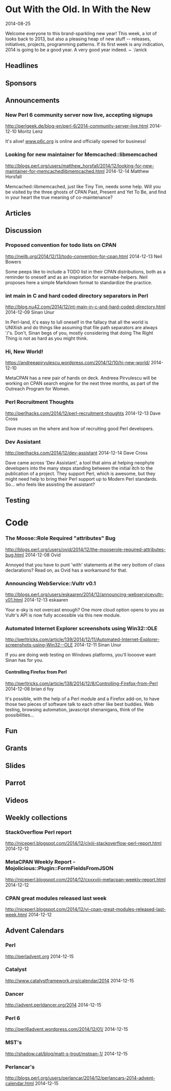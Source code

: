 # Out With the Old. In With the New
2014-08-25

Welcome everyone to this brand-sparkling new year! This week,
a lot of looks back to 2013, but also a pleasing heap of new stuff -- releases,
initiatives, projects, programming patterns. If its first week is any
indication, 2014 is going to be a good year. A very good year indeed. ~ `/anick

## Headlines

## Sponsors

## Announcements

### New Perl 6 community server now live, accepting signups
http://perlgeek.de/blog-en/perl-6/2014-community-server-live.html
2014-12-10
Moritz Lenz

It's alive! www.p6c.org is online and officially opened for business!

### Looking for new maintainer for Memcached::libmemcached
http://blogs.perl.org/users/matthew_horsfall/2014/12/looking-for-new-maintainer-for-memcachedlibmemcached.html
2014-12-14
Matthew Horsfall

Memcached::libmemcached, just like Tiny Tim, needs some help.
Will you be visited by the three ghosts of CPAN Past, 
Present and Yet To Be, and find in your heart the true meaning of 
co-maintenance?


## Articles

## Discussion

### Proposed convention for todo lists on CPAN
http://neilb.org/2014/12/13/todo-convention-for-cpan.html
2014-12-13
Neil Bowers

Some peeps like to include a TODO list in their CPAN distributions, both 
as a reminder to oneself and as an inspiration for wannabe-helpers. Neil 
proposes here a simple Markdown format to standardize the practice.

### int main in C and hard coded directory separators in Perl
http://blog.nu42.com/2014/12/int-main-in-c-and-hard-coded-directory.html
2014-12-09
Sinan Unur

In Perl-land, it's easy to lull oneself in the fallacy that all
the world is UNIXish and do things like assuming that file path
separators are always '/'s. Don't, Sinan begs of you, mostly considering
that doing The Right Thing is not as hard as you might think.

###  Hi, New World!
https://andreeapirvulescu.wordpress.com/2014/12/10/hi-new-world/
2014-12-10

MetaCPAN has a new pair of hands on deck. Andreea Pirvulescu
will be working on CPAN search engine for the next three
months, as part of the Outreach Program for Women.


###  Perl Recruitment Thoughts
http://perlhacks.com/2014/12/perl-recruitment-thoughts
2014-12-13
Dave Cross

Dave muses on the where and how of recruiting good Perl 
developers.

### Dev Assistant
http://perlhacks.com/2014/12/dev-assistant
2014-12-14
Dave Cross

Dave came across 'Dev Assistant', a tool that aims at helping 
neophyte developers into the many steps standing between the initial itch to
the publication of a project. They support Perl, which is awesome, but
they might need help to bring their Perl support up to Modern Perl 
standards. So... who feels like assisting the assistant? 




## Testing




# Code

### The Moose::Role Required "attributes" Bug
http://blogs.perl.org/users/ovid/2014/12/the-mooserole-required-attributes-bug.html
2014-12-08
Ovid

Annoyed that you have to punt 'with' statements at the very bottom
of class declarations? Read on, as Ovid has a workaround for that.

### Announcing WebService::Vultr v0.1
http://blogs.perl.org/users/eskaaren/2014/12/announcing-webservicevultr-v01.html
2014-12-13
eskaaren

Your e-sky is not overcast enough? One more cloud option opens to
you as Vultr's API is now fully accessible via this new module.


###  Automated Internet Explorer screenshots using Win32::OLE
http://perltricks.com/article/139/2014/12/11/Automated-Internet-Explorer-screenshots-using-Win32--OLE
2014-12-11
Sinan Unur

If you are doing web testing on Windows platforms, you'll loooove want Sinan has for you.

####  Controlling Firefox from Perl
http://perltricks.com/article/138/2014/12/8/Controlling-Firefox-from-Perl
2014-12-08
brian d foy

It's possible, with the help of a Perl module and a Firefox add-on, to
have those two pieces of software talk to each other like best buddies.
Web testing, browsing automation, javascript shenanigans, think of the possibilities...

## Fun

## Grants

## Slides

## Parrot

## Videos

## Weekly collections

### StackOverflow Perl report
http://niceperl.blogspot.com/2014/12/clxiii-stackoverflow-perl-report.html
2014-12-12


### MetaCPAN Weekly Report - Mojolicious::Plugin::FormFieldsFromJSON
http://niceperl.blogspot.com/2014/12/cxxxviii-metacpan-weekly-report.html
2014-12-12


### CPAN great modules released last week
http://niceperl.blogspot.com/2014/12/vi-cpan-great-modules-released-last-week.html
2014-12-12


## Advent Calendars

### Perl
http://perladvent.org
2014-12-15


### Catalyst
http://www.catalystframework.org/calendar/2014
2014-12-15

### Dancer
http://advent.perldancer.org/2014
2014-12-15

### Perl 6
http://perl6advent.wordpress.com/2014/12/01/
2014-12-15



### MST's
http://shadow.cat/blog/matt-s-trout/mstpan-1/
2014-12-15



### Perlancar's
http://blogs.perl.org/users/perlancar/2014/12/perlancars-2014-advent-calendar.html
2014-12-15









